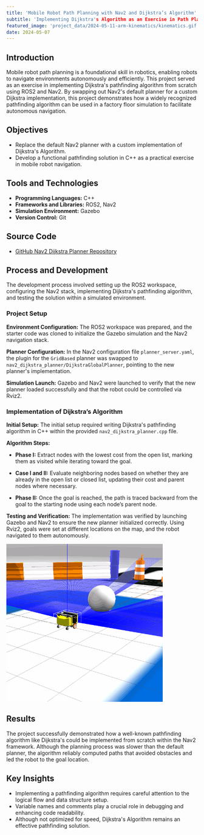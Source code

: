 ```yaml
---
title: 'Mobile Robot Path Planning with Nav2 and Dijkstra’s Algorithm'
subtitle: 'Implementing Dijkstra's Algorithm as an Exercise in Path Planning'
featured_image: 'project_data/2024-05-11-arm-kinematics/kinematics.gif'
date: 2024-05-07
---
```


## Introduction
Mobile robot path planning is a foundational skill in robotics, enabling robots to navigate environments autonomously and efficiently. This project served as an exercise in implementing Dijkstra's pathfinding algorithm from scratch using ROS2 and Nav2. By swapping out Nav2's default planner for a custom Dijkstra implementation, this project demonstrates how a widely recognized pathfinding algorithm can be used in a factory floor simulation to facilitate autonomous navigation.

## Objectives
- Replace the default Nav2 planner with a custom implementation of Dijkstra's Algorithm.
- Develop a functional pathfinding solution in C++ as a practical exercise in mobile robot navigation.

## Tools and Technologies
- **Programming Languages:** C++
- **Frameworks and Libraries:** ROS2, Nav2
- **Simulation Environment:** Gazebo
- **Version Control:** Git

## Source Code
- [GitHub Nav2 Dijkstra Planner Repository](https://github.com/MiguelSolisSegura/nav2_dijkstra_planner)

## Process and Development
The development process involved setting up the ROS2 workspace, configuring the Nav2 stack, implementing Dijkstra's pathfinding algorithm, and testing the solution within a simulated environment.

### Project Setup
**Environment Configuration:** The ROS2 workspace was prepared, and the starter code was cloned to initialize the Gazebo simulation and the Nav2 navigation stack.

**Planner Configuration:** In the Nav2 configuration file `planner_server.yaml`, the plugin for the `GridBased` planner was swapped to `nav2_dijkstra_planner/DijkstraGlobalPlanner`, pointing to the new planner's implementation.

**Simulation Launch:** Gazebo and Nav2 were launched to verify that the new planner loaded successfully and that the robot could be controlled via Rviz2.

### Implementation of Dijkstra’s Algorithm
**Initial Setup:** The initial setup required writing Dijkstra's pathfinding algorithm in C++ within the provided `nav2_dijkstra_planner.cpp` file.

**Algorithm Steps:**
- **Phase I:** Extract nodes with the lowest cost from the open list, marking them as visited while iterating toward the goal.

- **Case I and II:** Evaluate neighboring nodes based on whether they are already in the open list or closed list, updating their cost and parent nodes where necessary.

- **Phase II:** Once the goal is reached, the path is traced backward from the goal to the starting node using each node’s parent node.

**Testing and Verification:** The implementation was verified by launching Gazebo and Nav2 to ensure the new planner initialized correctly. Using Rviz2, goals were set at different locations on the map, and the robot navigated to them autonomously.

![](/project_data/2024-05-07-path-planning/robot_nav.gif)

## Results
The project successfully demonstrated how a well-known pathfinding algorithm like Dijkstra's could be implemented from scratch within the Nav2 framework. Although the planning process was slower than the default planner, the algorithm reliably computed paths that avoided obstacles and led the robot to the goal location.

## Key Insights
- Implementing a pathfinding algorithm requires careful attention to the logical flow and data structure setup.
- Variable names and comments play a crucial role in debugging and enhancing code readability.
- Although not optimized for speed, Dijkstra's Algorithm remains an effective pathfinding solution.
